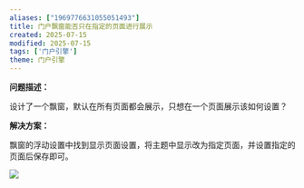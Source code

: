 ```yaml
---
aliases: ["1969776631055051493"]
title: 门户飘窗能否只在指定的页面进行展示
created: 2025-07-15
modified: 2025-07-15
tags: ['门户引擎']
theme: 门户引擎
---
```


**问题描述：**

设计了一个飘窗，默认在所有页面都会展示，只想在一个页面展示该如何设置？

**解决方案：**

飘窗的浮动设置中找到显示页面设置，将主题中显示改为指定页面，并设置指定的页面后保存即可。

![](https://myhelpdoc.oss-cn-heyuan.aliyuncs.com/mdimages/517cf09ad390bbf31c489b5dd80d609c.jpg)
